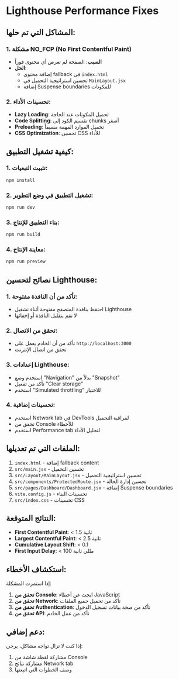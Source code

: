 # Lighthouse Performance Fixes

## المشاكل التي تم حلها:

### 1. مشكلة NO_FCP (No First Contentful Paint)

- **السبب**: الصفحة لم تعرض أي محتوى فوراً
- **الحل**:
  - إضافة محتوى fallback في `index.html`
  - تحسين استراتيجية التحميل في `MainLayout.jsx`
  - إضافة Suspense boundaries للمكونات

### 2. تحسينات الأداء:

- **Lazy Loading**: تحميل المكونات عند الحاجة
- **Code Splitting**: تقسيم الكود إلى chunks أصغر
- **Preloading**: تحميل الموارد المهمة مسبقاً
- **CSS Optimization**: تحسين CSS للأداء

## كيفية تشغيل التطبيق:

### 1. تثبيت التبعيات:

```bash
npm install
```

### 2. تشغيل التطبيق في وضع التطوير:

```bash
npm run dev
```

### 3. بناء التطبيق للإنتاج:

```bash
npm run build
```

### 4. معاينة الإنتاج:

```bash
npm run preview
```

## نصائح لتحسين Lighthouse:

### 1. تأكد من أن النافذة مفتوحة:

- احتفظ بنافذة المتصفح مفتوحة أثناء تشغيل Lighthouse
- لا تقم بتقليل النافذة أو إخفائها

### 2. تحقق من الاتصال:

- تأكد من أن الخادم يعمل على `http://localhost:3000`
- تحقق من اتصال الإنترنت

### 3. إعدادات Lighthouse:

- استخدم وضع "Navigation" بدلاً من "Snapshot"
- تأكد من تفعيل "Clear storage"
- استخدم "Simulated throttling" للاختبار

### 4. تحسينات إضافية:

- استخدم Network tab في DevTools لمراقبة التحميل
- تحقق من Console للأخطاء
- استخدم Performance tab لتحليل الأداء

## الملفات التي تم تعديلها:

1. `index.html` - إضافة fallback content
2. `src/main.jsx` - تحسين التحميل
3. `src/Layout/MainLayout.jsx` - تحسين استراتيجية التحميل
4. `src/components/ProtectedRoute.jsx` - تحسين إدارة الحالة
5. `src/pages/Dashboard/Dashboard.jsx` - إضافة Suspense boundaries
6. `vite.config.js` - تحسينات البناء
7. `src/index.css` - تحسينات CSS

## النتائج المتوقعة:

- **First Contentful Paint**: < 1.5 ثانية
- **Largest Contentful Paint**: < 2.5 ثانية
- **Cumulative Layout Shift**: < 0.1
- **First Input Delay**: < 100 مللي ثانية

## استكشاف الأخطاء:

إذا استمرت المشكلة:

1. **تحقق من Console**: ابحث عن أخطاء JavaScript
2. **تحقق من Network**: تأكد من تحميل جميع الملفات
3. **تحقق من Authentication**: تأكد من صحة بيانات تسجيل الدخول
4. **تحقق من API**: تأكد من عمل الخادم

## دعم إضافي:

إذا كنت لا تزال تواجه مشاكل، يرجى:

1. مشاركة لقطة شاشة من Console
2. مشاركة نتائج Network tab
3. وصف الخطوات التي اتبعتها
